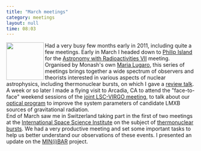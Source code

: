 ```yaml
---
title: "March meetings"
category: meetings
layout: null
time: 08:03
---
```

<!-- converted from blosxom format post using convert.pl dkg 22.1.2022 -->
  <!---- Begin .post ---->
<a href="http://www.mpe.mpg.de/gamma/science/lines/workshops/AwR_2011_Proceedings.html"><img src="http://www.mpe.mpg.de/gamma/science/lines/workshops/AwR2011/AwR7Fotos/images/img_2993.jpg" width="100" align="left"></a>
Had a very busy few months early in 2011, including quite a few meetings.
Early in March I headed down to 
<a href="http://www.phillipisland.net.au">Philip Island</a> for the
<a href="http://www.cspa.monash.edu.au/awr7">Astronomy with Radioactivities
VII</a> meeting. Organised by Monash's own
<a href="http://www.maths.monash.edu.au/staff/mlugaro.html">Maria Lugaro</a>,
this series of meetings brings together a wide spectrum of observers and
theorists interested in various aspects of nuclear astrophysics, including
thermonuclear bursts, on which I gave a 
<a href="http://www.mpe.mpg.de/gamma/science/lines/workshops/AwR2011/Galloway.pdf">review talk</a>.
<br>
A week or so later I made a flying visit to Arcadia, CA to attend the
"face-to-face" weekend sessions of the 
<a href="http://www.ligo.org/conferences/lv0311/">joint LSC-VIRGO meeting</a>,
to talk about our 
<a href="/~dgallow/docs/PEGS_mar11.pdf">optical program</a> to improve the
system parameters of candidate
LMXB sources of gravitational radiation.
<br>
End of March saw me in Switzerland taking part in the first of two meetings 
at the 
<a href="http://www.issibern.ch">International Space Science Institute</a>
on the subject of
<a href="http://www.issibern.ch/teams/ns_burster/ISSI_Team">thermonuclear
bursts</a>. We had a very productive meeting and set some important tasks
to help us better understand our observations of these events. I presented
an update on the <a href="/~dgallow/minbar">MIN(i)BAR</a> project.
<p>
